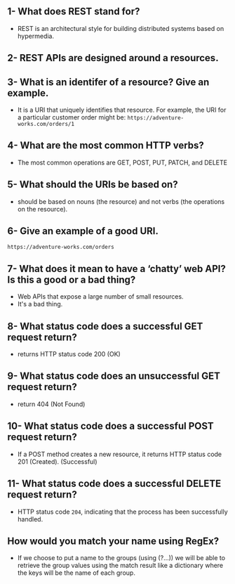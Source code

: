 ## 1- What does REST stand for?
- REST is an architectural style for building distributed systems based on hypermedia.

## 2- REST APIs are designed around a __resources__.


## 3- What is an identifer of a resource? Give an example.
- It is a URI that uniquely identifies that resource. For example, the URI for a particular customer order might be:
`https://adventure-works.com/orders/1`

## 4- What are the most common HTTP verbs?
- The most common operations are GET, POST, PUT, PATCH, and DELETE

## 5- What should the URIs be based on?
- should be based on nouns (the resource) and not verbs (the operations on the resource).

## 6- Give an example of a good URI.
`https://adventure-works.com/orders`

## 7- What does it mean to have a ‘chatty’ web API? Is this a good or a bad thing?
- Web APIs that expose a large number of small resources.
- It's a bad thing.

## 8- What status code does a successful GET request return?
- returns HTTP status code 200 (OK)

## 9- What status code does an unsuccessful GET request return?
* return 404 (Not Found)

## 10- What status code does a successful POST request return?
- If a POST method creates a new resource, it returns HTTP status code 201 (Created). (Successful)

## 11- What status code does a successful DELETE request return?
- HTTP status code `204`, indicating that the process has been successfully handled.

## How would you match your name using RegEx?
- If we choose to put a name to the groups (using (?<foo>...)) we will be able to retrieve the group values using the match result like a dictionary where the keys will be the name of each group.